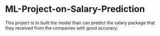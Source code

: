 # ML-Project-on-Salary-Prediction
This project is to built the model than can predict the salary package that they received from the companies with good accuracy.
